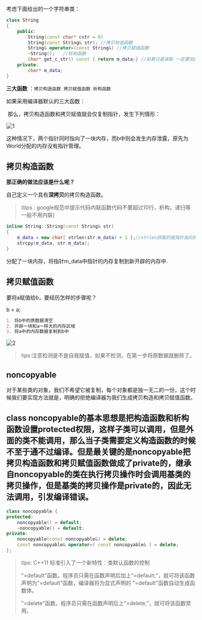 考虑下面给出的一个字符串类：  

```cpp
class String
{
    public:
    	String(const char* cstr = 0)  
        String(const String& str); //拷贝构造函数
        String& operator=(const String&) //拷贝赋值函数
        ~String();   //析构函数
    	char* get_c_str() const { return m_data;} //如果只是读取 一定要加const
    private:
    	char* m_data;
}
```
**三大函数** ：`拷贝构造函数 拷贝赋值函数 析构函数 `

如果采用编译器默认的三大函数：

​			那么，拷贝构造函数和拷贝赋值就会仅复制指针，发生下列情形：

![1](D:\A_目标！！！\笔记\C++\pic\1.png)

这种情况下，两个指针同时指向了一块内存，而b中则会发生内存泄露，原先为World分配的内存没有指针管理。

## 拷贝构造函数



**那正确的做法应该是什么呢？**

自己定义一个具有**深拷贝**的拷贝构造函数。

> (tips :  google规范中提示代码内联函数代码不要超过10行，析构，递归等一般不用内联)

```cpp
inline String::String(const String& str)
{
    m_data = new char[ strlen(str.m_data) + 1 ];//strlen获取的是指针指向的字符串的长度，如果是sizeof则返回的是指针的内存大小
    strcpy(m_data, str.m_data);
}
```

分配了一块内存，将指针m_data中指针的内存复制到新开辟的内存中.



## 拷贝赋值函数

要将a赋值给b，要经历怎样的步骤呢？

b = a;

```markdown
1. 将b中的原数据清空
2. 开辟一块和a一样大的内存区域
3. 将a中的内存数据复制到b中
```

![2](D:\A_目标！！！\笔记\C++\pic\2.png)

> tips:注意检测是不是自我赋值，如果不检测，在第一步将原数据就删除了。



## noncopyable

对于某些类的对象，我们不希望它被复制，每个对象都是独一无二的一份，这个时候我们要实现方法就是，明确的拒绝编译器为我们生成拷贝构造和拷贝赋值函数。

class noncopyable的基本思想是把构造函数和析构函数设置protected权限，这样子类可以调用，但是外面的类不能调用，那么当子类需要定义构造函数的时候不至于通不过编译。但是最关键的是noncopyable把拷贝构造函数和拷贝赋值函数做成了private的，继承自noncopyable的类在执行拷贝操作时会调用基类的拷贝操作，但是基类的拷贝操作是private的，因此无法调用，引发编译错误。
--------------------- 


```cpp
class noncopyable {
protected:
	noncopyable() = default;
	~noncopyable() = default;
private:
	noncopyable(const noncopyable&) = delete;
	const noncopyable& operator=( const noncopyable& ) = delete;
};	
```

> tips: C++11 标准引入了一个新特性：类默认函数的控制 
>
> "=default"函数。程序员只需在函数声明后加上“=default;”，就可将该函数声明为"=default"函数，编译器将为显式声明的 "=default"函数自动生成函数体。
>
> "=delete"函数。程序员只需在函数声明后上“=delete;”，就可将该函数禁用。
>
> 





